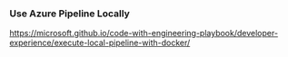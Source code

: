 ### Use Azure Pipeline Locally
https://microsoft.github.io/code-with-engineering-playbook/developer-experience/execute-local-pipeline-with-docker/
